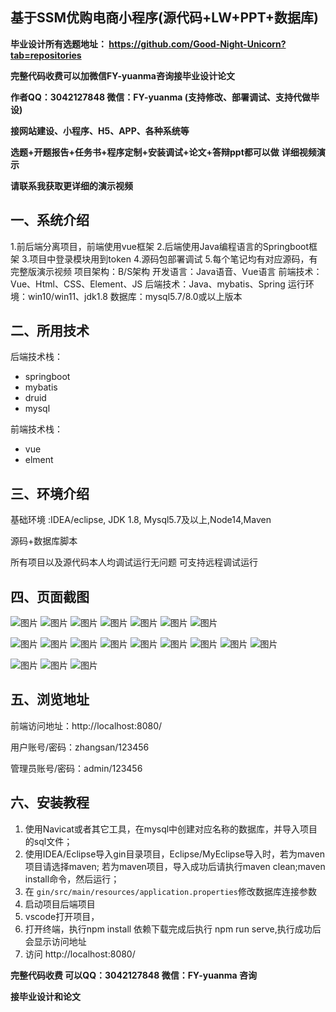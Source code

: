 ## 基于SSM优购电商小程序(源代码+LW+PPT+数据库)
**毕业设计所有选题地址： https://github.com/Good-Night-Unicorn?tab=repositories**

**完整代码收费可以加微信FY-yuanma咨询接毕业设计论文**

**作者QQ：3042127848 微信：FY-yuanma (支持修改、部署调试、支持代做毕设)**

**接网站建设、小程序、H5、APP、各种系统等**

**选题+开题报告+任务书+程序定制+安装调试+论文+答辩ppt都可以做**
**详细视频演示**

**请联系我获取更详细的演示视频**

## 一、系统介绍

1.前后端分离项目，前端使用vue框架
2.后端使用Java编程语言的Springboot框架
3.项目中登录模块用到token
4.源码包部署调试
5.每个笔记均有对应源码，有完整版演示视频
项目架构：B/S架构
开发语言：Java语音、Vue语言
前端技术：Vue、Html、CSS、Element、JS
后端技术：Java、mybatis、Spring
运行环境：win10/win11、jdk1.8
数据库：mysql5.7/8.0或以上版本

## 二、所用技术

后端技术栈：

- springboot
- mybatis
- druid
- mysql

前端技术栈：

- vue
- elment



## 三、环境介绍

基础环境 :IDEA/eclipse, JDK 1.8, Mysql5.7及以上,Node14,Maven

源码+数据库脚本

所有项目以及源代码本人均调试运行无问题 可支持远程调试运行

## 四、页面截图
![图片](https://github.com/user-attachments/assets/6977265b-f81f-4e8a-a23a-2ec1ef8f95c6)
![图片](https://github.com/user-attachments/assets/b2cc3749-029f-4dff-be4e-8d7074a87b12)
![图片](https://github.com/user-attachments/assets/956c4574-c566-435e-b1a8-89699f630a9b)
![图片](https://github.com/user-attachments/assets/d7621eb5-ded0-429b-9818-47543771800a)
![图片](https://github.com/user-attachments/assets/7132117c-6cd6-4e68-83d6-fd5803c5b61e)
![图片](https://github.com/user-attachments/assets/563a0f4d-70ca-4435-8204-8b8b32d3c1de)
![图片](https://github.com/user-attachments/assets/32d09a7a-76c1-4fa3-8eed-d37ac4e43f03)

![图片](https://github.com/user-attachments/assets/39921d00-d640-4eb6-ab82-4c557399d649)
![图片](https://github.com/user-attachments/assets/a3c0d219-ec1a-4a38-a464-61c65cf79008)
![图片](https://github.com/user-attachments/assets/dc4fce50-da7a-4bb9-9cc5-f7734e5c29c5)
![图片](https://github.com/user-attachments/assets/d148bac8-2dd5-45dc-b216-68a6ae219dd6)
![图片](https://github.com/user-attachments/assets/84f99813-42cd-4106-b5c2-2212b79ce62d)
![图片](https://github.com/user-attachments/assets/3950a4c1-b7b8-4e4d-bfa7-77e434534759)
![图片](https://github.com/user-attachments/assets/bdb081c0-1407-47af-8257-89d90d33feb5)
![图片](https://github.com/user-attachments/assets/25137c1e-9c18-4d22-9f24-2dde590069ab)
![图片](https://github.com/user-attachments/assets/b7e6e5fd-0355-4553-a072-dc67aeac2e3d)

![图片](https://github.com/user-attachments/assets/2d2fdc43-ce47-4f93-a590-7b0f385307f9)
![图片](https://github.com/user-attachments/assets/c9670b2c-7188-4bcd-b59e-5749e1be397f)
![图片](https://github.com/user-attachments/assets/8963bb22-b736-4269-b17b-87e49e68c9e7)

## 五、浏览地址

前端访问地址：http://localhost:8080/

用户账号/密码：zhangsan/123456

管理员账号/密码：admin/123456  

## 六、安装教程

1. 使用Navicat或者其它工具，在mysql中创建对应名称的数据库，并导入项目的sql文件；
2. 使用IDEA/Eclipse导入gin目录项目，Eclipse/MyEclipse导入时，若为maven项目请选择maven;
   若为maven项目，导入成功后请执行maven clean;maven install命令，然后运行；
3. 在 `gin/src/main/resources/application.properties`修改数据库连接参数
4. 启动项目后端项目 
5. vscode打开项目，
6. 打开终端，执行npm install 依赖下载完成后执行 npm run serve,执行成功后会显示访问地址
7. 访问  http://localhost:8080/

**完整代码收费  可以QQ：3042127848 微信：FY-yuanma 咨询**

**接毕业设计和论文**
